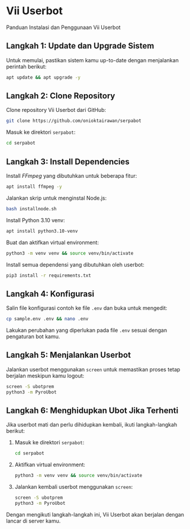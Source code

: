 
# Vii Userbot

Panduan Instalasi dan Penggunaan Vii Userbot

## Langkah 1: Update dan Upgrade Sistem
Untuk memulai, pastikan sistem kamu up-to-date dengan menjalankan perintah berikut:

```bash
apt update && apt upgrade -y
```

## Langkah 2: Clone Repository
Clone repository Vii Userbot dari GitHub:

```bash
git clone https://github.com/onioktairawan/serpabot
```

Masuk ke direktori `serpabot`:

```bash
cd serpabot
```

## Langkah 3: Install Dependencies
Install *FFmpeg* yang dibutuhkan untuk beberapa fitur:

```bash
apt install ffmpeg -y
```

Jalankan skrip untuk menginstal Node.js:

```bash
bash installnode.sh
```

Install Python 3.10 venv:

```bash
apt install python3.10-venv
```

Buat dan aktifkan virtual environment:

```bash
python3 -m venv venv && source venv/bin/activate
```

Install semua dependensi yang dibutuhkan oleh userbot:

```bash
pip3 install -r requirements.txt
```

## Langkah 4: Konfigurasi
Salin file konfigurasi contoh ke file `.env` dan buka untuk mengedit:

```bash
cp sample.env .env && nano .env
```

Lakukan perubahan yang diperlukan pada file `.env` sesuai dengan pengaturan bot kamu.

## Langkah 5: Menjalankan Userbot
Jalankan userbot menggunakan `screen` untuk memastikan proses tetap berjalan meskipun kamu logout:

```bash
screen -S ubotprem
python3 -m PyroUbot
```

## Langkah 6: Menghidupkan Ubot Jika Terhenti
Jika userbot mati dan perlu dihidupkan kembali, ikuti langkah-langkah berikut:

1. Masuk ke direktori `serpabot`:

    ```bash
    cd serpabot
    ```

2. Aktifkan virtual environment:

    ```bash
    python3 -m venv venv && source venv/bin/activate
    ```

3. Jalankan kembali userbot menggunakan `screen`:

    ```bash
    screen -S ubotprem
    python3 -m PyroUbot
    ```

Dengan mengikuti langkah-langkah ini, Vii Userbot akan berjalan dengan lancar di server kamu.
